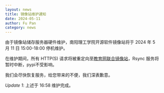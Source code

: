 ```yaml
---
layout: news
title: 镜像站维护通知
date: 2024-05-11
author: Fu Pan
category: news
---
```


由于镜像站储存服务器硬件维护，南阳理工学院开源软件镜像站将于 2024 年 5 月 11 日 15:00-18:00 停机维护。

在维护期间，所有 HTTP(S) 请求将被重定向至[教育网联合镜像站](https://mirrors.cernet.edu.cn)，Rsync 服务将暂时中断，pypi不受影响。

我们会尽快恢复服务，给您带来的不便，我们深表歉意。

*Update 1*: 上述于 16:58 维护完成。